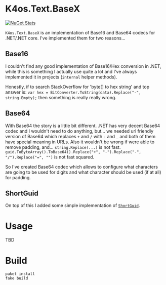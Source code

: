 # K4os.Text.BaseX

[![NuGet Stats](https://img.shields.io/nuget/v/K4os.Text.BaseX.svg)](https://www.nuget.org/packages/K4os.Text.BaseX)

`K4os.Text.BaseX` is an implementation of Base16 and Base64 codecs for .NET/.NET core.
I've implemented them for two reasons...

## Base16

I couldn't find any good implementation of Base16/Hex conversion in .NET, while this is something I actually use quite a lot
and I've always implemented it in projects (`internal` helper methods). 

Honestly, if to search StackOverflow for 'byte[] to hex string' and top answer is:
```var hex = BitConverter.ToString(data).Replace("-", string.Empty);```
then something is really really wrong.

## Base64

With Base64 the story is a little bit different. .NET has very decent Base64 codec and I wouldn't need to do anything, but...
we needed url friendly version of Base64 which replaces `+` and `/` with `-` and `_` and both of them have special meaning in URLs. Also it wouldn't be wrong if were able to remove padding, and... `string.Replace(...)` is not fast. `guid.ToByteArray().ToBase64().Replace("+", "-").Replace("-", "/").Replace("=", "")` is not fast squared.

So I've created Base64 codec which allows to configure what characters are going to be used for digits and what character should be used (if at all) for padding.

## ShortGuid

On top of this I added some simple implementation of [`ShortGuid`](https://www.madskristensen.net/blog/A-shorter-and-URL-friendly-GUID).

# Usage

TBD

# Build

```shell
paket install
fake build
```
